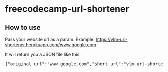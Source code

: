 # freecodecamp-url-shortener

## How to use
Pass your website url as a param. 
Example: https://vlm-url-shortener.herokuapp.com/www.google.com

It will return you a JSON file like this:
<pre>{"original_url":"www.google.com","short_url":"vlm-url-shortener.herokuapp.com/2"}</pre>
